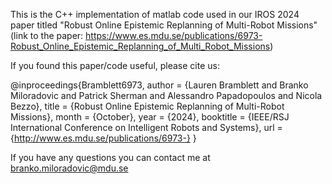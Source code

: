 This is the C++ implementation of matlab code used in our IROS 2024 paper titled "Robust Online Epistemic Replanning of Multi-Robot Missions" (link to the paper: https://www.es.mdu.se/publications/6973-Robust_Online_Epistemic_Replanning_of_Multi_Robot_Missions)

If you found this paper/code useful, please cite us:

@inproceedings{Bramblett6973,
author = {Lauren Bramblett and Branko Miloradovic and Patrick Sherman and Alessandro Papadopoulos and Nicola Bezzo},
title = {Robust Online Epistemic Replanning of Multi-Robot Missions},
month = {October},
year = {2024},
booktitle = {IEEE/RSJ International Conference on Intelligent Robots and Systems},
url = {http://www.es.mdu.se/publications/6973-}
}

If you have any questions you can contact me at branko.miloradovic@mdu.se
